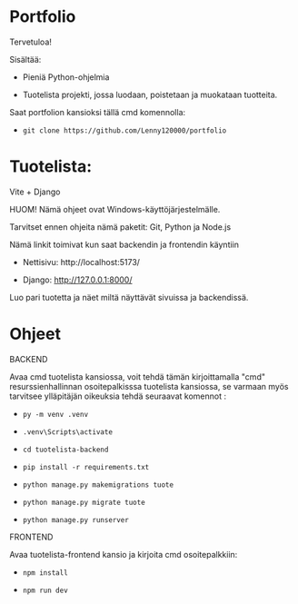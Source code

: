 # Portfolio

Tervetuloa!

Sisältää:

- Pieniä Python-ohjelmia

- Tuotelista projekti, jossa luodaan, poistetaan ja muokataan tuotteita.

Saat portfolion kansioksi tällä cmd komennolla:

- `git clone https://github.com/Lenny120000/portfolio`

# Tuotelista:

Vite + Django

HUOM! Nämä ohjeet ovat Windows-käyttöjärjestelmälle.

Tarvitset ennen ohjeita nämä paketit: Git, Python ja Node.js

Nämä linkit toimivat kun saat backendin ja frontendin käyntiin

  - Nettisivu: http://localhost:5173/

  - Django: http://127.0.0.1:8000/

Luo pari tuotetta ja näet miltä näyttävät sivuissa ja backendissä.

# Ohjeet

BACKEND

Avaa cmd tuotelista kansiossa, voit tehdä tämän kirjoittamalla "cmd" resurssienhallinnan osoitepalkisssa tuotelista kansiossa, se varmaan myös tarvitsee ylläpitäjän oikeuksia tehdä seuraavat komennot : 

  - `py -m venv .venv`

  - `.venv\Scripts\activate`

  - `cd tuotelista-backend`

  - `pip install -r requirements.txt`
    
  - `python manage.py makemigrations tuote`

  - `python manage.py migrate tuote`
    
  - `python manage.py runserver`


FRONTEND

Avaa tuotelista-frontend kansio ja kirjoita cmd osoitepalkkiin:

  - `npm install`

  - `npm run dev`
